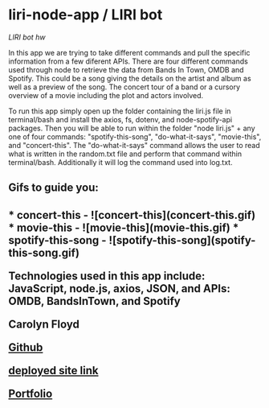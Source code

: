 # liri-node-app / LIRI bot
*LIRI bot hw*

In this app we are trying to take different commands and pull the specific information from a few diferent APIs. There are four different commands used through node to retrieve the data from Bands In Town, OMDB and Spotify. This could be a song giving the details on the artist and album as well as a preview of the song. The concert tour of a band or a cursory overview of a movie including the plot and actors involved.

To run this app simply open up the folder containing the liri.js file in terminal/bash and install the axios, fs, dotenv, and node-spotify-api packages. Then you will be able to run within the folder "node liri.js" + any one of four commands: "spotify-this-song", "do-what-it-says", "movie-this", and "concert-this". The "do-what-it-says" command allows the user to read what is written in the random.txt file and perform that command within terminal/bash. Additionally it will log the command used into log.txt.

<h2>Gifs to guide you:<h2>
* concert-this - ![concert-this](concert-this.gif)
* movie-this - ![movie-this](movie-this.gif)
* spotify-this-song - ![spotify-this-song](spotify-this-song.gif)

Technologies used in this app include: JavaScript, node.js, axios, JSON, and APIs: OMDB, BandsInTown, and Spotify

 Carolyn Floyd 

 [Github](https://diabloazul33.github.io/liri-node-app/)

 [deployed site link](https://diabloazul33.github.io/liri-node-app/)

 [Portfolio](https://diabloazul33.github.io/portfolioUpdate/)